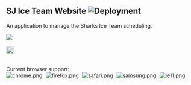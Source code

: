 ## SJ Ice Team Website ![Deployment](https://github.com/mattcarlotta/SJSITAPP-Website/workflows/Deployment/badge.svg)

An application to manage the Sharks Ice Team scheduling.

<a target="_blank" rel="noopener noreferrer" href="https://sjsiceteam.com/" alt="sharksWelcome.png">
<img src="https://i.imgur.com/7isN4eO.png" />
</a>

<br />
<br />

<a target="_blank" rel="noopener noreferrer" href="https://trello.com/b/39l0txdu/sjs-ice-team-app">
  <img src="https://i.imgur.com/APUzNtR.png" alt="trello.png" height="20px"></img>
</a>

<br />
<br />

Current browser support:
<br />
<img style="margin-right: 5px;" src="https://i.sjsiceteam.com/images/misc/chrome.png" alt="chrome.png" />
<img style="margin-right: 5px;" src="https://i.sjsiceteam.com/images/misc/firefox.png" alt="firefox.png" />
<img style="margin-right: 5px;" src="https://i.sjsiceteam.com/images/misc/safari.png" alt="safari.png" />
<img style="margin-right: 5px;" src="https://i.sjsiceteam.com/images/misc/samsung.png" alt="samsung.png" />
<img style="margin-right: 5px;" src="https://i.sjsiceteam.com/images/misc/ie11.png" alt="ie11.png" />
